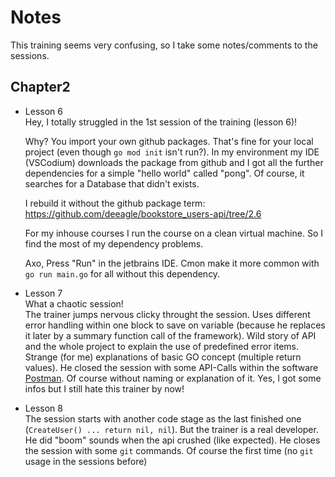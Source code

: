 # Notes

This training seems very confusing, so I take some notes/comments to the sessions.

## Chapter2 
- Lesson 6  
  Hey, I totally struggled in the 1st session of the training (lesson 6)!
  
  Why?
  You import your own github packages. That's fine for your local project (even though `go mod init` isn't run?).
  In my environment my IDE (VSCodium) downloads the package from github and I got all the further dependencies for a simple "hello world" called "pong".
  Of course, it searches for a Database that didn't exists.
  	
  I rebuild it without the github package term: https://github.com/deeagle/bookstore_users-api/tree/2.6
  
  For my inhouse courses I run the course on a clean virtual machine. 
  So I find the most of my dependency problems.
  
  Axo, Press "Run" in the jetbrains IDE. Cmon make it more common with `go run main.go` for all without this dependency.

- Lesson 7  
  What a chaotic session!  
  The trainer jumps nervous clicky throught the session. Uses different error handling within one block to save on variable (because he replaces it later by a summary function call of the framework). Wild story of API and the whole project to explain the use of predefined error items. Strange (for me) explanations of basic GO concept (multiple return values). He closed the session with some API-Calls within the software [Postman](https://www.postman.com/). Of course without naming or explanation of it. 
  Yes, I got some infos but I still hate this trainer by now!

- Lesson 8  
  The session starts with another code stage as the last finished one (`CreateUser() ... return nil, nil`).
  But the trainer is a real developer. He did "boom" sounds when the api crushed (like expected).
  He closes the session with some `git` commands. Of course the first time (no `git` usage in the sessions before)